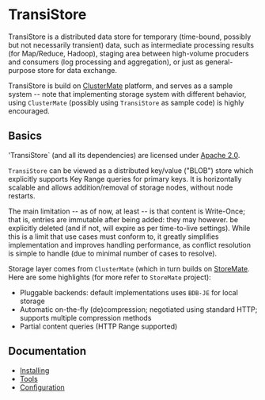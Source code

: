 # TransiStore

TransiStore is a distributed data store for temporary (time-bound, possibly but not necessarily transient) data, such as intermediate processing results (for Map/Reduce, Hadoop), staging area between high-volume procuders and consumers (log processing and aggregation), or just as general-purpose store for data exchange.

TransiStore is build on [ClusterMate](https://github.com/cowtowncoder/ClusterMate) platform, and serves as a sample system -- note that implementing storage system with different behavior, using `ClusterMate` (possibly using `TransiStore` as sample code) is highly encouraged.

## Basics

'TransiStore` (and all its dependencies) are licensed under [Apache 2.0](http://www.apache.org/licenses/LICENSE-2.0.html).

`TransiStore` can be viewed as a distributed key/value ("BLOB") store which explicitly supports Key Range queries for primary keys. It is horizontally scalable and allows addition/removal of storage nodes, without node restarts.

The main limitation -- as of now, at least -- is that content is Write-Once; that is, entries are immutable after being added: they may however. be explicitly deleted (and if not, will expire as per time-to-live settings). While this is a limit that use cases must conform to, it greatly simplifies implementation and improves handling performance, as conflict resolution is simple to handle (due to minimal number of cases to resolve).

Storage layer comes from `ClusterMate` (which in turn builds on [StoreMate](https://github.com/cowtowncoder/StoreMate).
Here are some highlights (for more refer to `StoreMate` project):

* Pluggable backends: default implementations uses `BDB-JE` for local storage
* Automatic on-the-fly (de)compression; negotiated using standard HTTP; supports multiple compression methods
* Partial content queries (HTTP Range supported)


## Documentation

* [Installing](wiki/Install)
* [Tools](wiki/Tools)
* [Configuration](wiki/Configuration)





